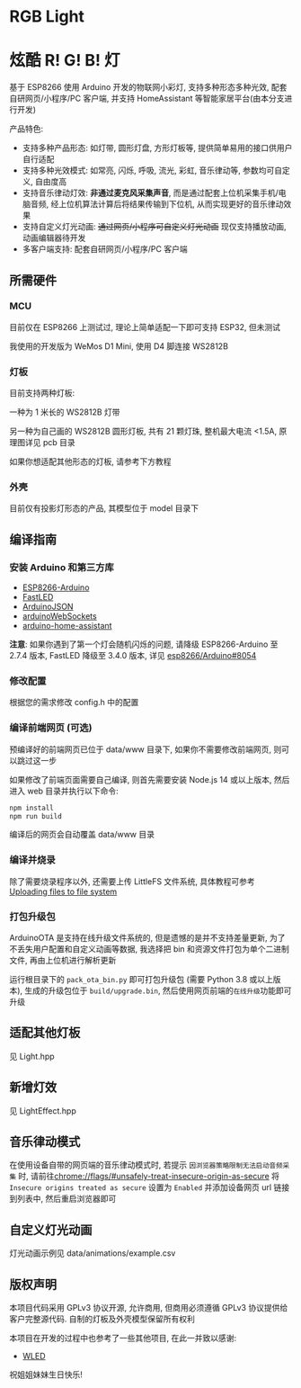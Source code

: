 # RGB Light
# 炫酷 R! G! B! 灯

基于 ESP8266 使用 Arduino 开发的物联网小彩灯, 支持多种形态多种光效, 配套自研网页/小程序/PC 客户端, 并支持 HomeAssistant 等智能家居平台(由本分支进行开发)

产品特色:
- 支持多种产品形态: 如灯带, 圆形灯盘, 方形灯板等, 提供简单易用的接口供用户自行适配 
- 支持多种光效模式: 如常亮, 闪烁, 呼吸, 流光, 彩虹, 音乐律动等, 参数均可自定义, 自由度高
- 支持音乐律动灯效: **非通过麦克风采集声音**, 而是通过配套上位机采集手机/电脑音频, 经上位机算法计算后将结果传输到下位机, 从而实现更好的音乐律动效果
- 支持自定义灯光动画: ~~通过网页/小程序可自定义灯光动画~~ 现仅支持播放动画, 动画编辑器待开发
- 多客户端支持: 配套自研网页/小程序/PC 客户端

## 所需硬件
### MCU
目前仅在 ESP8266 上测试过, 理论上简单适配一下即可支持 ESP32, 但未测试

我使用的开发版为 WeMos D1 Mini, 使用 D4 脚连接 WS2812B

### 灯板
目前支持两种灯板:

一种为 1 米长的 WS2812B 灯带

另一种为自己画的 WS2812B 圆形灯板, 共有 21 颗灯珠, 整机最大电流 <1.5A, 原理图详见 pcb 目录

如果你想适配其他形态的灯板, 请参考下方教程

### 外壳
目前仅有投影灯形态的产品, 其模型位于 model 目录下

## 编译指南
### 安装 Arduino 和第三方库
- [ESP8266-Arduino](https://github.com/esp8266/Arduino)
- [FastLED](https://github.com/FastLED/FastLED)
- [ArduinoJSON](https://github.com/bblanchon/ArduinoJson)
- [arduinoWebSockets](https://github.com/Links2004/arduinoWebSockets)
- [arduino-home-assistant](https://github.com/dawidchyrzynski/arduino-home-assistant/tree/main)

**注意**: 如果你遇到了第一个灯会随机闪烁的问题, 请降级 ESP8266-Arduino 至 2.7.4 版本, FastLED 降级至 3.4.0 版本, 详见 [esp8266/Arduino#8054](https://github.com/esp8266/Arduino/issues/8054)

### 修改配置
根据您的需求修改 config.h 中的配置

### 编译前端网页 (可选)
预编译好的前端网页已位于 data/www 目录下, 如果你不需要修改前端网页, 则可以跳过这一步

如果修改了前端页面需要自己编译, 则首先需要安装 Node.js 14 或以上版本, 然后进入 web 目录并执行以下命令:

```sh
npm install
npm run build
```

编译后的网页会自动覆盖 data/www 目录

### 编译并烧录
除了需要烧录程序以外, 还需要上传 LittleFS 文件系统, 具体教程可参考 [Uploading files to file system](https://arduino-esp8266.readthedocs.io/en/stable/filesystem.html#uploading-files-to-file-system)

### 打包升级包
ArduinoOTA 是支持在线升级文件系统的, 但是遗憾的是并不支持差量更新, 为了不丢失用户配置和自定义动画等数据, 我选择把 bin 和资源文件打包为单个二进制文件, 再由上位机进行解析更新

运行根目录下的 `pack_ota_bin.py` 即可打包升级包 (需要 Python 3.8 或以上版本), 生成的升级包位于 `build/upgrade.bin`, 然后使用网页前端的`在线升级`功能即可升级

## 适配其他灯板
见 Light.hpp

## 新增灯效
见 LightEffect.hpp

## 音乐律动模式
在使用设备自带的网页端的音乐律动模式时, 若提示 `因浏览器策略限制无法启动音频采集` 时, 请前往[chrome://flags/#unsafely-treat-insecure-origin-as-secure](chrome://flags/#unsafely-treat-insecure-origin-as-secure) 将 `Insecure origins treated as secure` 设置为 `Enabled` 并添加设备网页 url 链接到列表中, 然后重启浏览器即可

## 自定义灯光动画
灯光动画示例见 data/animations/example.csv

## 版权声明
本项目代码采用 GPLv3 协议开源, 允许商用, 但商用必须遵循 GPLv3 协议提供给客户完整源代码. 自制的灯板及外壳模型保留所有权利

本项目在开发的过程中也参考了一些其他项目, 在此一并致以感谢:
- [WLED](https://github.com/Aircoookie/WLED)

祝姐姐妹妹生日快乐!
